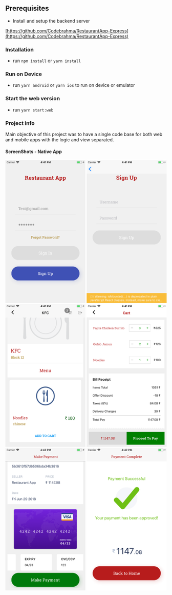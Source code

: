 
## Prerequisites

- Install and  setup the backend server
 
[https://github.com/Codebrahma/RestaurantApp-Express](https://github.com/Codebrahma/RestaurantApp-Express)

### Installation

- run `npm install` or `yarn install`

### Run on Device

- run `yarn android` or `yarn ios` to run on device or emulator

### Start the web version

- run `yarn start:web`

### Project info


Main objective of this project was to have a single code base for both 
web and mobile apps with the logic and view separated.

#### ScreenShots - Native App

<img src="screenshots/1.png" data-canonical-src="screenshots/1.png" width="250" />
<img src="screenshots/2.png" data-canonical-src="screenshots/2.png" width="250" />
<img src="screenshots/5.png" data-canonical-src="screenshots/5.png" width="250" />
<img src="screenshots/6.png" data-canonical-src="screenshots/6.png" width="250" />
<img src="screenshots/7.png" data-canonical-src="./screenshots/7.png" width="250" />
<img src="screenshots/8.png" data-canonical-src="./screenshots/8.png" width="250" />


